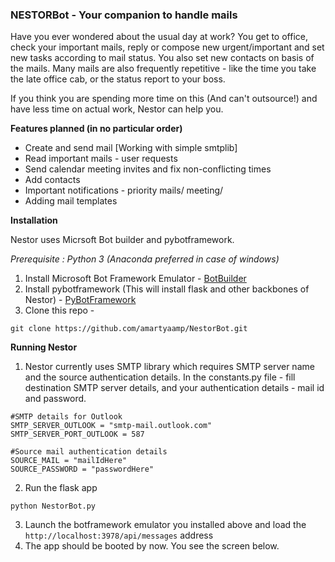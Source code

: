 
### NESTORBot - Your companion to handle mails

Have you ever wondered about the usual day at work?
You get to office, check your important mails, reply or compose new urgent/important and set new tasks according to mail status.
You also set new contacts on basis of the mails.
Many mails are also frequently repetitive - like the time you take the late office cab, or the status report to your boss.

If you think you are spending more time on this (And can't outsource!) and have less time on actual work, Nestor can help you.

**Features planned (in no particular order)**
- Create and send mail [Working with simple smtplib]
- Read important mails - user requests
- Send calendar meeting invites and fix non-conflicting times
- Add contacts
- Important notifications - priority mails/ meeting/ 
- Adding mail templates

**Installation**

Nestor uses Micrsoft Bot builder and pybotframework.

_Prerequisite : Python 3 (Anaconda preferred in case of windows)_
1. Install Microsoft Bot Framework Emulator - [BotBuilder](https://github.com/Microsoft/BotFramework-Emulator)
2. Install pybotframework (This will install flask and other backbones of Nestor) - [PyBotFramework](https://github.com/michhar/pybotframework)
3. Clone this repo -
```
git clone https://github.com/amartyaamp/NestorBot.git
```
**Running Nestor**
1. Nestor currently uses SMTP library which requires SMTP server name and the source authentication details.
In the constants.py file - fill destination SMTP server details, and your authentication details - mail id and password.  
```
#SMTP details for Outlook
SMTP_SERVER_OUTLOOK = "smtp-mail.outlook.com"
SMTP_SERVER_PORT_OUTLOOK = 587

#Source mail authentication details
SOURCE_MAIL = "mailIdHere"
SOURCE_PASSWORD = "passwordHere"
```

2. Run the flask app
```
python NestorBot.py
```
3. Launch the botframework emulator you installed above and load the ``` http://localhost:3978/api/messages``` address
4. The app should be booted by now. You see the screen below.
